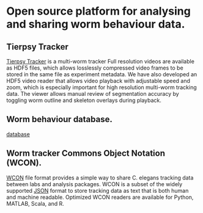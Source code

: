 # Open source platform for analysing and sharing worm behaviour data.

## Tierpsy Tracker
[Tierpsy Tracker](http://ver228.github.io/tierpsy-tracker/) is a multi-worm tracker  Full resolution videos are available as HDF5 files, which allows losslessly compressed video frames to be stored in the same file as  experiment metadata. We have also developed an HDF5 video reader that allows video playback with adjustable speed and zoom, which is especially important for high resolution multi-worm tracking data. The viewer allows manual review of segmentation accuracy by toggling worm outline and skeleton overlays during playback.


## Worm behaviour database.
[database](http://movement.openworm.org/webworm/)


## Worm tracker Commons Object Notation (WCON).
[WCON](https://github.com/openworm/tracker-commons) file format provides a simple way to share C. elegans tracking data between labs and analysis packages. WCON is a subset of the widely supported [JSON](http://json.org/) format to store tracking data as text that is both human and machine readable. Optimized WCON readers are available for Python, MATLAB, Scala, and R.



